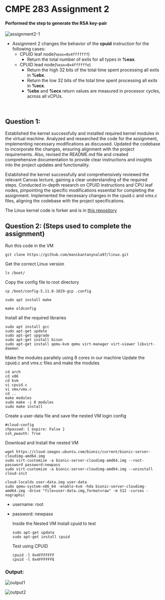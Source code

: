 # CMPE 283 Assignment 2

#### **Performed the step to generate the RSA key-pair**

![assignment2-1](https://github.com/manikantanynala97/CMPE283-Assignment2/assets/90610801/9676ca01-05db-49ce-892a-d2e4e7ae2fdd)


- Assignment 2 changes the behavior of the **cpuid** instruction for the following cases:
  - CPUID leaf node(`%eax=0x4fffffff`)
    - Return the total number of exits for all types in **%eax**.
  - CPUID lead node(`%eax=0x4ffffffe`)
    - Return the high 32 bits of the total time spent processing all exits in **%ebx**.
    - Return the low 32 bits of the total time spent processing all exits in **%ecx**.
    - **%ebx** and **%ecx** return values are measured in processor cycles, across all vCPUs.

<br />

## Question 1:

Established the kernel successfully and installed required kernel modules in the virtual machine. Analyzed and researched the code for the assignment, implementing necessary modifications as discussed. Updated the codebase to incorporate the changes, ensuring alignment with the project requirements. Also, revised the README.md file and created comprehensive documentation to provide clear instructions and insights into the project updates and functionality.

Established the kernel successfully and comprehensively reviewed the relevant Canvas lecture, gaining a clear understanding of the required steps. Conducted in-depth research on CPUID instructions and CPU leaf nodes, pinpointing the specific modifications essential for completing the assignment. Implemented the necessary changes in the cpuid.c and vmx.c files, aligning the codebase with the project specifications.

The Linux kernel code is forker and is in [this repository](https://github.com/manikantanynala97/linux.git)
<br />

## Question 2: (Steps used to complete the assignment)

Run this code in the VM

```
git clone https://github.com/manikantanynala97/linux.git
```

Get the correct Linux version

```
ls /boot/
```

Copy the config file to root directory

```
cp /boot/config-5.11.0-1029-gcp .config
```

```
sudo apt install make
```

```
make oldconfig
```

Install all the required libraries

```
sudo apt install gcc
sudo apt-get update
sudo apt-get upgrade
sudo apt-get install bison
sudo apt-get install qemu-kvm qemu virt-manager virt-viewer libvirt-daemon
```

Make the modules parallely using 8 cores in our machine
Update the cpuid.c and vmx.c files and make the modules

```
cd arch
cd x86
cd kvm
vi cpuid.c
vi vmx/vmx.c
cd ..
make modules
sudo make -j 8 modules
sudo make install
```

Create a user-data file and save the nested VM login config

```
#cloud-config
chpasswd: { expire: False }
ssh_pwauth: True
```

Download and Install the nested VM

```
wget https://cloud-images.ubuntu.com/bionic/current/bionic-server-cloudimg-amd64.img
sudo virt-customize -a bionic-server-cloudimg-amd64.img --root-password password:newpass
sudo virt-customize -a bionic-server-cloudimg-amd64.img --uninstall cloud-init

cloud-localds user-data.img user-data
sudo qemu-system-x86_64 -enable-kvm -hda bionic-server-cloudimg-amd64.img -drive "file=user-data.img,format=raw" -m 512 -curses -nographic
```

- username: root
- password: newpass

  Inside the Nested VM Install cpuid to test

  ```
  sudo apt-get update
  sudo apt-get install cpuid
  ```

  Test using CPUID

  ```
  cpuid -l 0x4FFFFFFF
  cpuid -l 0x4FFFFFFE
  ```

### **Output:**

![output1](![assignment2-2](https://github.com/manikantanynala97/CMPE283-Assignment2/assets/90610801/7caa5c99-c820-4b35-8683-fc0de53f5f08)
)

![output2](![assignment2-3](https://github.com/manikantanynala97/CMPE283-Assignment2/assets/90610801/fbb1d01b-84e3-4f2d-9fbc-1713373d5632)
)
